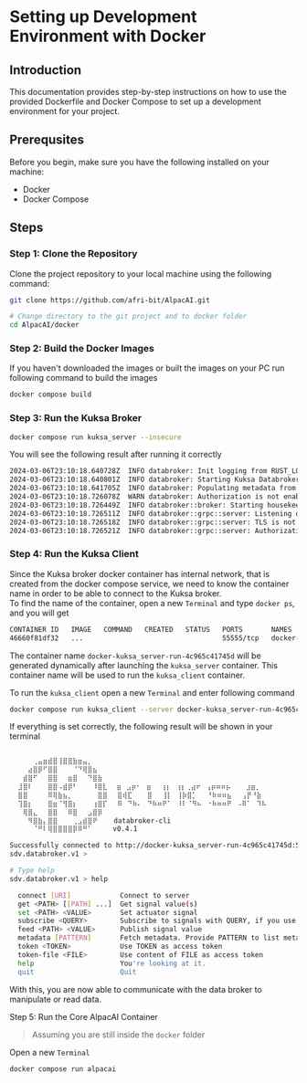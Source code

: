 # Setting up Development Environment with Docker

## Introduction

This documentation provides step-by-step instructions on how to use the provided Dockerfile and Docker Compose to set up a development environment for your project.

## Prerequsites

Before you begin, make sure you have the following installed on your machine:
* Docker
* Docker Compose

## Steps

### Step 1: Clone the Repository

Clone the project repository to your local machine using the following command:

```bash
git clone https://github.com/afri-bit/AlpacAI.git

# Change directory to the git project and to docker folder
cd AlpacAI/docker
```

### Step 2: Build the Docker Images

If you haven't downloaded the images or built the images on your PC run following command to build the images

```bash
docker compose build
```

### Step 3: Run the Kuksa Broker

```bash
docker compose run kuksa_server --insecure
```

You will see the following result after running it correctly

```bash
2024-03-06T23:10:18.640728Z  INFO databroker: Init logging from RUST_LOG (environment variable not found)
2024-03-06T23:10:18.640801Z  INFO databroker: Starting Kuksa Databroker 7d9d335486c7f361d6efb6e3f6f8f1b8625846e0
2024-03-06T23:10:18.641705Z  INFO databroker: Populating metadata from file 'vss_release_4.0.json'
2024-03-06T23:10:18.726078Z  WARN databroker: Authorization is not enabled.
2024-03-06T23:10:18.726449Z  INFO databroker::broker: Starting housekeeping task
2024-03-06T23:10:18.726511Z  INFO databroker::grpc::server: Listening on 0.0.0.0:55555
2024-03-06T23:10:18.726518Z  INFO databroker::grpc::server: TLS is not enabled
2024-03-06T23:10:18.726521Z  INFO databroker::grpc::server: Authorization is not enabled.
```

### Step 4: Run the Kuksa Client

Since the Kuksa broker docker container has internal network, that is created from the docker compose service, we need to know the container name in order to be able to connect to the Kuksa broker.  
To find the name of the container, open a new `Terminal` and type `docker ps`, and you will get

```bash
CONTAINER ID   IMAGE   COMMAND   CREATED   STATUS   PORTS       NAMES
46660f81df32   ...                                  55555/tcp   docker-kuksa_server-run-4c965c41745d
```

The container name `docker-kuksa_server-run-4c965c41745d` will be generated dynamically after launching the `kuksa_server` container. This container name will be used to run the `kuksa_client` container.

To run the `kuksa_client` open a new `Terminal` and enter following command

```bash
docker compose run kuksa_client --server docker-kuksa_server-run-4c965c41745d:55555
```

If everything is set correctly, the following result will be shown in your terminal

```bash

  ⠀⠀⠀⢀⣤⣶⣾⣿⢸⣿⣿⣷⣶⣤⡀
  ⠀⠀⣴⣿⡿⠋⣿⣿⠀⠀⠀⠈⠙⢿⣿⣦⠀
  ⠀⣾⣿⠋⠀⠀⣿⣿⠀⠀⣶⣿⠀⠀⠙⣿⣷
  ⣸⣿⠇⠀⠀⠀⣿⣿⠠⣾⡿⠃⠀⠀⠀⠸⣿⣇⠀ ⣶⠀⣠⡶⠂⠀⣶⠀⠀⢰⡆⠀⢰⡆⢀⣴⠖⠀⢠⡶⠶⠶⡦⠀⠀⠀⣰⣶⡀
  ⣿⣿⠀⠀⠀⠀⠿⢿⣷⣦⡀⠀⠀⠀⠀⠀⣿⣿⠀⠀⣿⢾⣏⠀⠀⠀⣿⠀⠀⢸⡇⠀⢸⡷⣿⡁⠀⠀⠘⠷⠶⠶⣦⠀⠀⢠⡟⠘⣷
  ⢹⣿⡆⠀⠀⠀⣿⣶⠈⢻⣿⡆⠀⠀⠀⢰⣿⡏⠀⠀⠿⠀⠙⠷⠄⠀⠙⠷⠶⠟⠁⠀⠸⠇⠈⠻⠦⠀⠐⠷⠶⠶⠟⠀⠠⠿⠁⠀⠹⠧
  ⠀⢿⣿⣄⠀⠀⣿⣿⠀⠀⠿⣿⠀⠀⣠⣿⡿
  ⠀⠀⠻⣿⣷⡄⣿⣿⠀⠀⠀⢀⣠⣾⣿⠟    databroker-cli
  ⠀⠀⠀⠈⠛⠇⢿⣿⣿⣿⣿⡿⠿⠛⠁     v0.4.1

Successfully connected to http://docker-kuksa_server-run-4c965c41745d:55555/
sdv.databroker.v1 > 
```

```bash
# Type help 
sdv.databroker.v1 > help

  connect [URI]            Connect to server
  get <PATH> [[PATH] ...]  Get signal value(s)
  set <PATH> <VALUE>       Set actuator signal
  subscribe <QUERY>        Subscribe to signals with QUERY, if you use kuksa feature comma separated list
  feed <PATH> <VALUE>      Publish signal value
  metadata [PATTERN]       Fetch metadata. Provide PATTERN to list metadata of signals matching pattern.
  token <TOKEN>            Use TOKEN as access token
  token-file <FILE>        Use content of FILE as access token
  help                     You're looking at it.
  quit                     Quit
```

With this, you are now able to communicate with the data broker to manipulate or read data.

Step 5: Run the Core AlpacAI Container

> Assuming you are still inside the `docker` folder

Open a new `Terminal`

```bash
docker compose run alpacai
```
